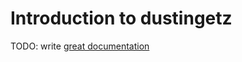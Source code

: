 # Introduction to dustingetz

TODO: write [great documentation](http://jacobian.org/writing/what-to-write/)
